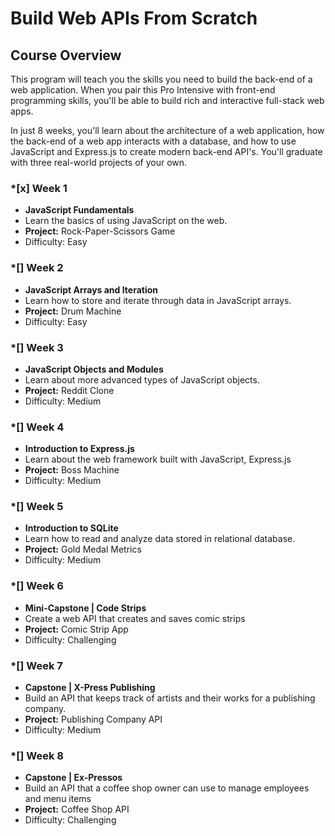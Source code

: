 # Build Web APIs From Scratch

## Course Overview

This program will teach you the skills you need to build the back-end of a web application. When you pair this Pro Intensive with front-end programming skills, you'll be able to build rich and interactive full-stack web apps.

In just 8 weeks, you'll learn about the architecture of a web application, how the back-end of a web app interacts with a database, and how to use JavaScript and Express.js to create modern back-end API's. You'll graduate with three real-world projects of your own.

### *[x] Week 1
* **JavaScript Fundamentals**
* Learn the basics of using JavaScript on the web.
* **Project:** Rock-Paper-Scissors Game
* Difficulty: Easy

### *[] Week 2
* **JavaScript Arrays and Iteration**
* Learn how to store and iterate through data in JavaScript arrays.
* **Project:** Drum Machine
* Difficulty: Easy

### *[] Week 3
* **JavaScript Objects and Modules**
* Learn about more advanced types of JavaScript objects.
* **Project:** Reddit Clone
* Difficulty: Medium

### *[] Week 4
* **Introduction to Express.js**
* Learn about the web framework built with JavaScript, Express.js
* **Project:** Boss Machine
* Difficulty: Medium

### *[] Week 5
* **Introduction to SQLite**
* Learn how to read and analyze data stored in relational database.
* **Project:** Gold Medal Metrics
* Difficulty: Medium

### *[] Week 6
* **Mini-Capstone | Code Strips**
* Create a web API that creates and saves comic strips
* **Project:** Comic Strip App
* Difficulty: Challenging

### *[] Week 7
* **Capstone | X-Press Publishing**
* Build an API that keeps track of artists and their works for a publishing company.
* **Project:** Publishing Company API
* Difficulty: Medium

### *[] Week 8
* **Capstone | Ex-Pressos**
* Build an API that a coffee shop owner can use to manage employees and menu items
* **Project:** Coffee Shop API
* Difficulty: Challenging